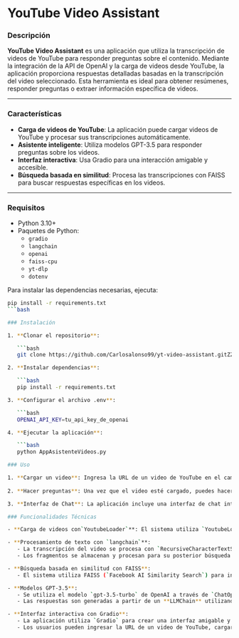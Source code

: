 # YouTube Video Assistant

### Descripción

**YouTube Video Assistant** es una aplicación que utiliza la transcripción de videos de YouTube para responder preguntas sobre el contenido. Mediante la integración de la API de OpenAI y la carga de videos desde YouTube, la aplicación proporciona respuestas detalladas basadas en la transcripción del video seleccionado. Esta herramienta es ideal para obtener resúmenes, responder preguntas o extraer información específica de videos.

---

### Características

- **Carga de videos de YouTube**: La aplicación puede cargar videos de YouTube y procesar sus transcripciones automáticamente.
- **Asistente inteligente**: Utiliza modelos GPT-3.5 para responder preguntas sobre los videos.
- **Interfaz interactiva**: Usa Gradio para una interacción amigable y accesible.
- **Búsqueda basada en similitud**: Procesa las transcripciones con FAISS para buscar respuestas específicas en los videos.

---

### Requisitos

- Python 3.10+
- Paquetes de Python:
  - `gradio`
  - `langchain`
  - `openai`
  - `faiss-cpu`
  - `yt-dlp`
  - `dotenv`

Para instalar las dependencias necesarias, ejecuta:

```bash
pip install -r requirements.txt
```bash

### Instalación

1. **Clonar el repositorio**:

   ```bash
   git clone https://github.com/Carlosalonso99/yt-video-assistant.gitZZ

2. **Instalar dependencias**:

   ```bash
   pip install -r requirements.txt

3. **Configurar el archivo .env**:

   ```bash
   OPENAI_API_KEY=tu_api_key_de_openai

4. **Ejecutar la aplicación**:

   ```bash
   python AppAsistenteVideos.py

### Uso

1. **Cargar un video**: Ingresa la URL de un video de YouTube en el campo de entrada y presiona "Cargar Video".
   
2. **Hacer preguntas**: Una vez que el video esté cargado, puedes hacer preguntas sobre el contenido del video. El asistente utilizará la transcripción del video para proporcionar respuestas detalladas.

3. **Interfaz de Chat**: La aplicación incluye una interfaz de chat interactiva donde puedes conversar con el asistente.

### Funcionalidades Técnicas

- **Carga de videos con`YoutubeLoader`**: El sistema utiliza `YoutubeLoader` de `langchain_community` para obtener la transcripción del video y metadatos adicionales, admitiendo varios idiomas (español e inglés).

- **Procesamiento de texto con `langchain`**: 
   - La transcripción del video se procesa con `RecursiveCharacterTextSplitter` para dividir el contenido en fragmentos manejables de texto, con un tamaño de 1000 caracteres y un solapamiento de 100.
   - Los fragmentos se almacenan y procesan para su posterior búsqueda.

- **Búsqueda basada en similitud con FAISS**: 
   - El sistema utiliza FAISS (`Facebook AI Similarity Search`) para indexar los fragmentos de transcripción y realizar búsquedas rápidas y precisas basadas en similitud de contenido cuando se hacen preguntas sobre el video.

- **Modelos GPT-3.5**:
   - Se utiliza el modelo `gpt-3.5-turbo` de OpenAI a través de `ChatOpenAI` para generar respuestas basadas en las transcripciones.
   - Las respuestas son generadas a partir de un **LLMChain** utilizando plantillas de mensajes del sistema y del usuario, proporcionadas por `ChatPromptTemplate`, con instrucciones detalladas para responder preguntas de manera estructurada y coherente.

- **Interfaz interactiva con Gradio**:
   - La aplicación utiliza `Gradio` para crear una interfaz amigable y accesible para los usuarios.
   - Los usuarios pueden ingresar la URL de un video de YouTube, cargar su transcripción y luego hacer preguntas relacionadas con el contenido del video a través de un chatbot interactivo.










